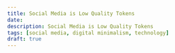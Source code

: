 ```yaml
---
title: Social Media is Low Quality Tokens
date: 
description: Social Media is Low Quality Tokens
tags: [social media, digital minimalism, technology]
draft: true
---
```

